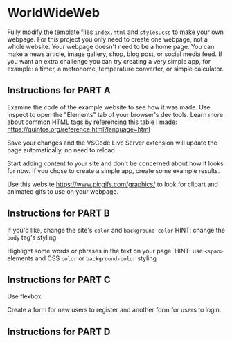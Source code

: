 # WorldWideWeb

Fully modify the template files `index.html` and `styles.css` to make your own webpage. For this project you only need to create one webpage, not a whole website. Your webpage doesn't need to be a home page. You can make a news article, image gallery, shop, blog post, or social media feed. If you want an extra challenge you can try creating a very simple app, for example: a timer, a metronome, temperature converter, or simple calculator.

## Instructions for PART A

Examine the code of the example website to see how it was made. Use inspect to open the "Elements" tab of your browser's dev tools. Learn more about common HTML tags by referencing this table I made: <https://quintos.org/reference.html?language=html>

Save your changes and the VSCode Live Server extension
will update the page automatically, no need to reload.

Start adding content to your site and don't be concerned about how it looks for now. If you chose to create a simple app, create some example results.

Use this website <https://www.picgifs.com/graphics/> to look for clipart and animated gifs to use on your webpage.

## Instructions for PART B

If you'd like, change the site's `color` and `background-color` HINT: change the `body` tag's styling

Highlight some words or phrases in the text on your page. HINT: use `<span>` elements and CSS `color` or `background-color` styling

## Instructions for PART C

Use flexbox.

Create a form for new users to register and another form for users to login.

## Instructions for PART D
